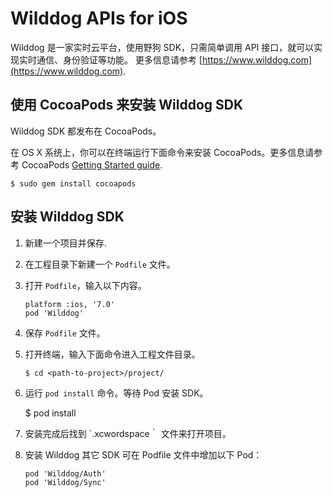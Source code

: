 # Wilddog APIs for iOS

Wilddog 是一家实时云平台，使用野狗 SDK，只需简单调用 API 接口，就可以实现实时通信、身份验证等功能。
更多信息请参考 [https://www.wilddog.com](https://www.wilddog.com).

## 使用 CocoaPods 来安装 Wilddog SDK

Wilddog SDK 都发布在 CocoaPods。

在 OS X 系统上，你可以在终端运行下面命令来安装 CocoaPods。更多信息请参考 CocoaPods [Getting Started
guide](https://guides.cocoapods.org/using/getting-started.html#getting-started).

```
$ sudo gem install cocoapods
```


## 安装 Wilddog SDK


1. 新建一个项目并保存.
2. 在工程目录下新建一个 `Podfile` 文件。
3. 打开 `Podfile`，输入以下内容。
     
	   platform :ios, '7.0'
       pod 'Wilddog'
4. 保存 `Podfile` 文件。
5. 打开终端，输入下面命令进入工程文件目录。
   
       $ cd <path-to-project>/project/
  
 
    
6. 运行 `pod install` 命令。等待 Pod 安装 SDK。

	  $ pod install
	  
	  
7. 安装完成后找到 `.xcwordspace｀ 文件来打开项目。
8. 安装 Wilddog 其它 SDK 可在 Podfile 文件中增加以下 Pod：

	```
	pod 'Wilddog/Auth'
	pod 'Wilddog/Sync'
	```
